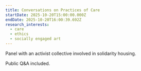 ```yaml
---
title: Conversations on Practices of Care
startDate: 2025-10-20T15:00:00.000Z
endDate: 2025-10-20T16:00:39.692Z
research_interests:
  - care
  - ethics
  - socially engaged art
---
```

Panel with an activist collective involved in solidarity housing. 

Public Q&A included.